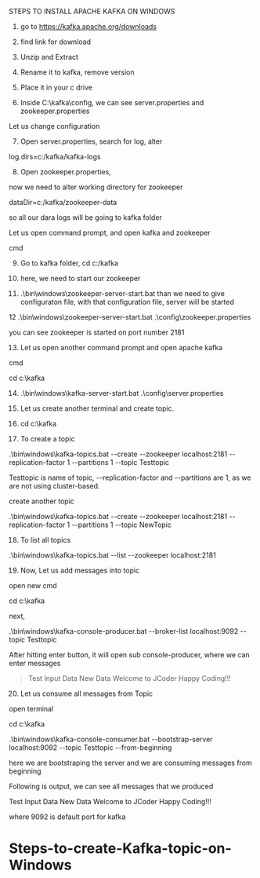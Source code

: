 STEPS TO INSTALL APACHE KAFKA ON WINDOWS

1. go to https://kafka.apache.org/downloads

2. find link for download

3. Unzip and Extract 

4. Rename it to kafka, remove version

5. Place it in your c drive

6. Inside C:\kafka\config, we can see server.properties and zookeeper.properties

Let us change configuration

7. Open server.properties, search for log, alter 

log.dirs=c:/kafka/kafka-logs

8. Open zookeeper.properties,  

now we need to alter working directory for zookeeper

dataDir=c:/kafka/zookeeper-data

so all our dara logs will be going to kafka folder

Let us open command prompt, and open kafka and zookeeper

cmd

9. Go to kafka folder, cd c:/kafka

10. here, we need to start our zookeeper


11. .\bin\windows\zookeeper-server-start.bat 
than we need to give configuraton file, with that configuration file, server will be started

12 .\bin\windows\zookeeper-server-start.bat .\config\zookeeper.properties

you can see zookeeper is started on port number 2181


13. Let us open another command prompt and open apache kafka 

cmd 

cd c:\kafka

14. .\bin\windows\kafka-server-start.bat .\config\server.properties

15. Let us create another terminal and create topic.

16. cd c:\kafka

17. To create a topic 

.\bin\windows\kafka-topics.bat --create --zookeeper localhost:2181 --replication-factor 1 --partitions 1  --topic Testtopic

Testtopic is name of topic, --replication-factor and --partitions are 1, as we are not using cluster-based.

create another topic 

.\bin\windows\kafka-topics.bat --create --zookeeper localhost:2181 --replication-factor 1 --partitions 1  --topic NewTopic

18. To list all topics

.\bin\windows\kafka-topics.bat --list --zookeeper localhost:2181

19. Now, Let us add messages into topic

open new cmd

cd c:\kafka

next, 

.\bin\windows\kafka-console-producer.bat --broker-list localhost:9092 --topic Testtopic 

After hitting enter button, it will open sub console-producer,  where we can enter messages

> Test Input Data
>New Data
>Welcome to JCoder
>Happy Coding!!!


20. Let us consume all messages from Topic

open terminal

cd c:\kafka

.\bin\windows\kafka-console-consumer.bat --bootstrap-server localhost:9092 --topic Testtopic --from-beginning

here we are bootstraping the server and we are consuming messages from beginning

Following is output, we can see all messages that we produced

Test Input Data
New Data
Welcome to JCoder
Happy Coding!!!




where 9092 is default port for kafka 







# Steps-to-create-Kafka-topic-on-Windows

